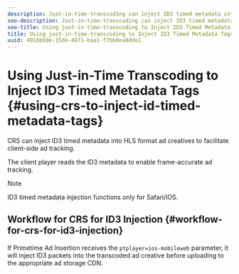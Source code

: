 ```yaml
---
description: Just-in-time-transcoding can inject ID3 timed metadata into HLS format ad creatives to facilitate client-side ad tracking.
seo-description: Just-in-time-transcoding can inject ID3 timed metadata into HLS format ad creatives to facilitate client-side ad tracking.
seo-title: Using just-in-time-transcoding to Inject ID3 Timed Metadata Tags
title: Using just-in-time-transcoding to Inject ID3 Timed Metadata Tags
uuid: 491bbb9e-15de-4871-baa1-f7bb0ea0dde2
---
```


# Using Just-in-Time Transcoding to Inject ID3 Timed Metadata Tags {#using-crs-to-inject-id-timed-metadata-tags}

CRS can inject ID3 timed metadata into HLS format ad creatives to facilitate client-side ad tracking.

The client player reads the ID3 metadata to enable frame-accurate ad tracking. 

>[!NOTE]
>
>ID3 timed metadata injection functions only for Safari/iOS.

## Workflow for CRS for ID3 Injection {#workflow-for-crs-for-id3-injection}

If Primetime Ad Insertion receives the `ptplayer=ios-mobileweb` parameter, it will inject ID3 packets into the transcoded ad creative before uploading to the appropriate ad storage CDN.